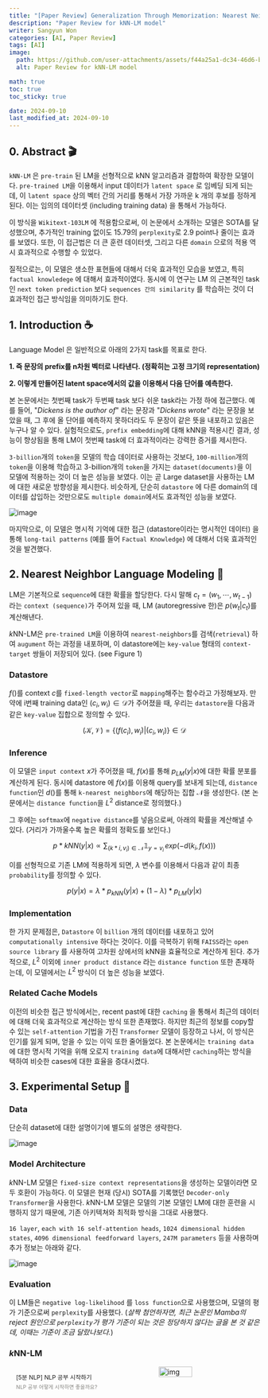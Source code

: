 ```yaml
---
title: "[Paper Review] Generalization Through Memorization: Nearest Neighbor Language Models"
description: "Paper Review for kNN-LM model"
writer: Sangyun Won
categories: [AI, Paper Review]
tags: [AI]
image:
  path: https://github.com/user-attachments/assets/f44a25a1-dc34-46d6-b024-8a1a881f5953
  alt: Paper Review for kNN-LM model

math: true
toc: true
toc_sticky: true

date: 2024-09-10
last_modified_at: 2024-09-10
---
```


<style>
  figure {
	margin: 1.25em 0;
	page-break-inside: avoid;
}
.bookmark {
	text-decoration: none;
	max-height: 8em;
	padding: 0;
	display: flex;
	width: 100%;
	align-items: stretch;
}

.bookmark-title {
	font-size: 0.85em;
	overflow: hidden;
	text-overflow: ellipsis;
	height: 1.75em;
	white-space: nowrap;
}

.bookmark-text {
	display: flex;
	flex-direction: column;
}

.bookmark-info {
	flex: 4 1 180px;
	padding: 12px 14px 14px;
	display: flex;
	flex-direction: column;
	justify-content: space-between;
}

/* .bookmark-image {
	width: 33%;
	flex: 1 1 180px;
	display: block;
	position: relative;
	object-fit: cover;
	border-radius: 1px;
} */

.bookmark-description {
	color: rgba(55, 53, 47, 0.6);
	font-size: 0.75em;
	overflow: hidden;
	max-height: 4.5em;
	word-break: break-word;
}

.bookmark-href {
	font-size: 0.75em;
	margin-top: 0.25em;
}
</style>

## 0. Abstract 🎬

`kNN-LM` 은 `pre-train` 된 LM을 선형적으로 kNN 알고리즘과 결합하여 확장한 모델이다. `pre-trained LM`을 이용해서 input 데이터가 `latent space` 로 임베딩 되게 되는데, 이 `latent space` 상의 벡터 간의 거리를 통해서 가장 가까운 k 개의 후보를 정하게 된다. 이는 임의의 데이터셋 (including training data) 을 통해서 가능하다.

이 방식을 `Wikitext-103LM` 에 적용함으로써, 이 논문에서 소개하는 모델은 SOTA를 달성했으며, 추가적인 training 없이도 15.79의 `perplexity`로 2.9 point나 줄이는 효과를 보였다. 또한, 이 접근법은 더 큰 훈련 데이터셋, 그리고 다른 `domain` 으로의 적용 역시 효과적으로 수행할 수 있었다.

질적으로는, 이 모델은 생소한 표현들에 대해서 더욱 효과적인 모습을 보였고, 특히 `factual knowledege` 에 대해서 효과적이였다. 동시에 이 연구는 LM 의 근본적인 task 인 `next token prediction` 보다 `sequences 간의 similarity` 를 학습하는 것이 더 효과적인 접근 방식임을 의미하기도 한다.

## 1. Introduction ☕️

Language Model 은 일반적으로 아래의 2가지 task를 목표로 한다.

**1. 즉 문장의 prefix를 n차원 벡터로 나타낸다. (정확히는 고정 크기의 representation)**

**2. 이렇게 만들어진 latent space에서의 값을 이용해서 다음 단어를 예측한다.**

본 논문에서는 첫번째 task가 두번째 task 보다 쉬운 task라는 가정 하에 접근했다. 예를 들어, "_Dickens is the author of_" 라는 문장과 "_Dickens wrote_" 라는 문장을 보았을 때, 그 후에 올 단어를 예측하지 못하더라도 두 문장이 같은 뜻을 내포하고 있음은 누구나 알 수 있다. 실험적으로도, `prefix embedding`에 대해 kNN을 적용시킨 결과, 성능이 향상됨을 통해 LM이 첫번째 task에 더 효과적이라는 강력한 증거를 제시한다.

`3-billion`개의 `token`을 모델의 학습 데이터로 사용하는 것보다, `100-million`개의 `token`을 이용해 학습하고 3-billion개의 `token`을 가지는 `dataset(documents)`을 이 모델에 적용하는 것이 더 높은 성능을 보였다. 이는 곧 Large dataset을 사용하는 LM에 대한 새로운 방향성을 제시한다. 비슷하게, 단순히 `datastore` 에 다른 domain의 데이터를 삽입하는 것만으로도 `multiple domain`에서도 효과적인 성능을 보였다.

![image](https://github.com/user-attachments/assets/f44a25a1-dc34-46d6-b024-8a1a881f5953)

마지막으로, 이 모델은 명시적 기억에 대한 접근 (datastore이라는 명시적인 데이터) 을 통해 `long-tail patterns` (예를 들어 `Factual Knowledge`) 에 대해서 더욱 효과적인 것을 발견했다.

## 2. Nearest Neighbor Language Modeling 🧐

LM은 기본적으로 `sequence`에 대한 확률을 할당한다. 다시 말해 $c_t = (w_1, \cdots , w_{t-1})$ 라는 `context (sequence)`가 주어져 있을 때, LM (autoregressive 한)은
$p(w_t|c_t)$를 계산해낸다.

*k*NN-LM은 `pre-trained LM`을 이용하여 `nearest-neighbors`를 검색(`retrieval`) 하여 `augument` 하는 과정을 내포하며, 이 datastore에는 `key-value` 형태의 `context-target` 쌍들이 저장되어 있다. (see Figure 1)

### Datastore

$f()$를 context $c$를 `fixed-length vector`로 `mapping`해주는 함수라고 가정해보자. 만약에 i번째 training data인 $(c_i, w_i) \in \mathcal{D}$가 주어졌을 때, 우리는 `datastore`을 다음과 같은 `key-value` 집합으로 정의할 수 있다.

$$
(\mathcal{K}, \mathcal{V}) = \{(f(c_i), w_i)|(c_i, w_i)\} \in \mathcal{D}
$$

### Inference

이 모델은 `input context` $x$가 주어졌을 때, $f(x)$를 통해 $p_{LM}(y|x)$에 대한 확률 분포를 계산하게 된다. 동시에 datastore 에 $f(x)$를 이용해 query를 보내게 되는데, `distance function`인 $d()$를 통해 `k-nearest neighbors`에 해당하는 집합 $\mathcal{N}$을 생성한다.
(본 논문에서는 `distance function`을 $L^2$ distance로 정의했다.)

그 후에는 `softmax`에 `negative distance`를 넣음으로써, 아래의 확률을 계산해낼 수 있다. (거리가 가까울수록 높은 확률의 정확도를 보인다.)

$$
p*{kNN}(y|x) \propto \sum_{(k*i, v_i) \in \mathcal{N}}{\mathbb{1}_{y=v_i} \, exp(-d(k_i, f(x)))}
$$

이를 선형적으로 기존 LM에 적용하게 되면, $\lambda$ 변수를 이용해서 다음과 같이 최종 `probability`를 정의할 수 있다.

$$p(y|x) = \lambda * p_{kNN}(y|x) + (1 - \lambda) * p_{LM}(y|x)$$

### Implementation

한 가지 문제점은, `Datastore` 이 `billion` 개의 데이터를 내포하고 있어 `computationally intensive` 하다는 것이다. 이를 극복하기 위해 `FAISS`라는 `open source library` 를 사용하여 고차원 상에서의 kNN을 효율적으로 계산하게 된다. 추가적으로, $L^2$ 이외에 `inner product distance` 라는 `distance function` 또한 존재하는데, 이 모델에서는 $L^2$ 방식이 더 높은 성능을 보였다.

### Related Cache Models

이전의 비슷한 접근 방식에서는, recent past에 대한 `caching` 을 통해서 최근의 데이터에 대해 더욱 효과적으로 계산하는 방식 또한 존재했다. 하지만 최근의 정보를 copy할 수 있는 `self-attention` 기법을 가진 `Transformer` 모델이 등장하고 나서, 이 방식은 인기를 잃게 되며, 얻을 수 있는 이익 또한 줄어들었다. 본 논문에서는 `training data`에 대한 명시적 기억을 위해 오로지 `training data`에 대해서만 `caching`하는 방식을 택하여 비슷한 cases에 대한 효율을 증대시켰다.

## 3. Experimental Setup 🥽

### Data

단순히 dataset에 대한 설명이기에 별도의 설명은 생략한다.

![image](https://github.com/user-attachments/assets/61a7608f-8383-4799-b01c-fdd0bd523ff9)

### Model Architecture

*k*NN-LM 모델은 `fixed-size context representations`을 생성하는 모델이라면 모두 호환이 가능하다. 이 모델은 현재 (당시) SOTA를 기록했던 `Decoder-only Transformer`을 사용한다. *k*NN-LM 모델은 모델의 기본 모델인 LM에 대한 훈련을 시행하지 않기 때문에, 기존 아키텍쳐와 최적화 방식을 그대로 사용했다.

`16 layer`, `each with 16 self-attention heads`, `1024 dimensional hidden states`, `4096 dimensional feedforward layers`, `247M parameters` 등을 사용하며 추가 정보는 아래와 같다.

![image](https://github.com/user-attachments/assets/0389fbaa-e033-4f79-9977-b2956de075fd)

### Evaluation

이 LM들은 `negative log-likelihood` 를 `loss function`으로 사용했으며, 모델의 평가 기준으로써 `perplexity`를 사용했다. (_살짝 첨언하자면, 최근 논문인 Mamba의 reject 원인으로 `perplexity`가 평가 기준이 되는 것은 정당하지 않다는 글을 본 것 같은데, 이때는 기준이 조금 달랐나보다._)

### *k*NN-LM

<figure id="8b48f93f-7612-4d74-8935-a028926a8762">
  <a href="https://facerain.github.io/nlp-tutorial-roadmap/" class="bookmark source">
    <div class="bookmark-info">
      <div class="bookmark-text">
        <div class="bookmark-title">[5분 NLP] NLP 공부 시작하기</div>
        <div class="bookmark-description">NLP 공부 어떻게 시작하면 좋을까요?</div>
      </div>
    </div>
    <img src="https://facerain.github.io/static/e14d9a9714a527a3420c0312b381ee9f/th.jpg" style="width: 33%;
	flex: 1 1 180px;
	display: block;
	position: relative;
	object-fit: cover;
	border-radius: 1px; pointer-events: none;" alt="img"/>
  </a>
</figure>
